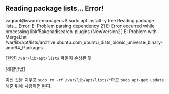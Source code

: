 ## Reading package lists... Error!

vagrant@swarm-manager:~$ sudo apt install -y tree
Reading package lists... Error!
E: Problem parsing dependency 21
E: Error occurred while processing libkf5akonadisearch-plugins (NewVersion2)
E: Problem with MergeList /var/lib/apt/lists/archive.ubuntu.com_ubuntu_dists_bionic_universe_binary-amd64_Packages

[원인] `/var/lib/apt/lists` 파일이 손상된 듯 

[해결방법]

이전 것을 지우고 `sudo rm -rf /var/lib/apt/lists/*`하고  `sudo apt-get update `해준 뒤에 사용하면 된다.

